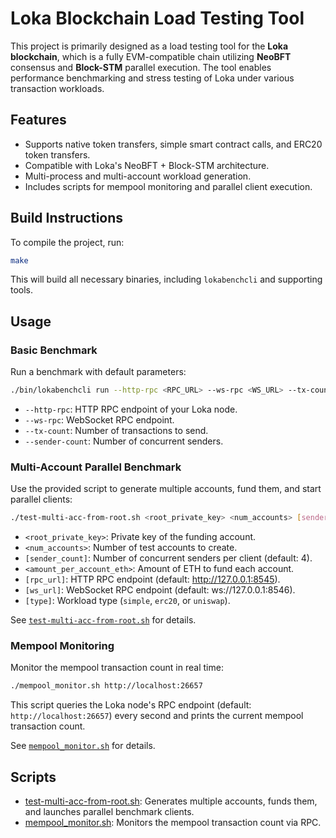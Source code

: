 # Loka Blockchain Load Testing Tool

This project is primarily designed as a load testing tool for the **Loka blockchain**, which is a fully EVM-compatible chain utilizing **NeoBFT** consensus and **Block-STM** parallel execution. The tool enables performance benchmarking and stress testing of Loka under various transaction workloads.

## Features

- Supports native token transfers, simple smart contract calls, and ERC20 token transfers.
- Compatible with Loka's NeoBFT + Block-STM architecture.
- Multi-process and multi-account workload generation.
- Includes scripts for mempool monitoring and parallel client execution.

## Build Instructions

To compile the project, run:

```sh
make
```

This will build all necessary binaries, including `lokabenchcli` and supporting tools.

## Usage

### Basic Benchmark

Run a benchmark with default parameters:

```sh
./bin/lokabenchcli run --http-rpc <RPC_URL> --ws-rpc <WS_URL> --tx-count <COUNT> --sender-count <NUM_SENDERS>
```

- `--http-rpc`: HTTP RPC endpoint of your Loka node.
- `--ws-rpc`: WebSocket RPC endpoint.
- `--tx-count`: Number of transactions to send.
- `--sender-count`: Number of concurrent senders.

### Multi-Account Parallel Benchmark

Use the provided script to generate multiple accounts, fund them, and start parallel clients:

```sh
./test-multi-acc-from-root.sh <root_private_key> <num_accounts> [sender_count] <amount_per_account_eth> [rpc_url] [ws_url] [type]
```

- `<root_private_key>`: Private key of the funding account.
- `<num_accounts>`: Number of test accounts to create.
- `[sender_count]`: Number of concurrent senders per client (default: 4).
- `<amount_per_account_eth>`: Amount of ETH to fund each account.
- `[rpc_url]`: HTTP RPC endpoint (default: http://127.0.0.1:8545).
- `[ws_url]`: WebSocket RPC endpoint (default: ws://127.0.0.1:8546).
- `[type]`: Workload type (`simple`, `erc20`, or `uniswap`).

See [`test-multi-acc-from-root.sh`](test-multi-acc-from-root.sh) for details.

### Mempool Monitoring

Monitor the mempool transaction count in real time:

```sh
./mempool_monitor.sh http://localhost:26657
```

This script queries the Loka node's RPC endpoint (default: `http://localhost:26657`) every second and prints the current mempool transaction count.

See [`mempool_monitor.sh`](mempool_monitor.sh) for details.

## Scripts

- [test-multi-acc-from-root.sh](test-multi-acc-from-root.sh): Generates multiple accounts, funds them, and launches parallel benchmark clients.
- [mempool_monitor.sh](mempool_monitor.sh): Monitors the mempool transaction count via RPC.